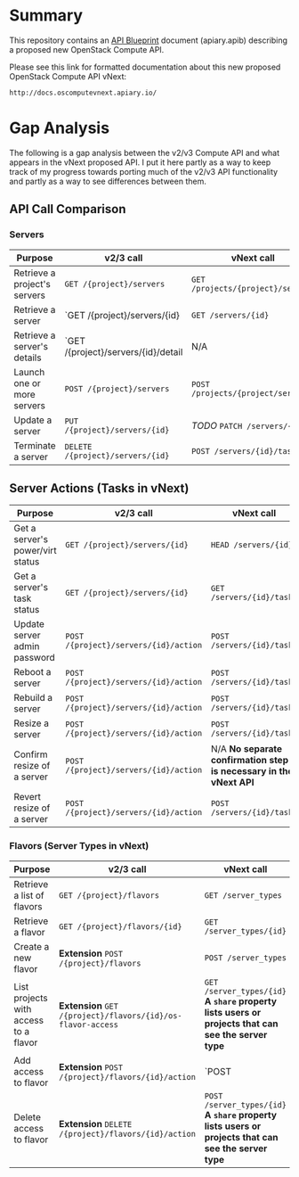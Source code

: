 # Summary

This repository contains an [API Blueprint](http://apiblueprint.org/) document
(apiary.apib) describing a proposed new OpenStack Compute API.

Please see this link for formatted documentation about this new
proposed OpenStack Compute API vNext:

    http://docs.oscomputevnext.apiary.io/

# Gap Analysis

The following is a gap analysis between the v2/v3 Compute API and what appears
in the vNext proposed API. I put it here partly as a way to keep track of my
progress towards porting much of the v2/v3 API functionality and partly as a
way to see differences between them.

## API Call Comparison

### Servers

Purpose                 | v2/3 call               | vNext call
------------------------|-------------------------|----------------------
Retrieve a project's servers | `GET /{project}/servers` | `GET /projects/{project}/servers`
Retrieve a server | `GET /{project}/servers/{id} | `GET /servers/{id}`
Retrieve a server's details | `GET /{project}/servers/{id}/detail | N/A
Launch one or more servers | `POST /{project}/servers` | `POST /projects/{project/servers`
Update a server | `PUT /{project}/servers/{id}` | *TODO* `PATCH /servers/{id}`
Terminate a server | `DELETE /{project}/servers/{id}` | `POST /servers/{id}/tasks`

## Server Actions (Tasks in vNext)

Purpose                 | v2/3 call               | vNext call
------------------------|-------------------------|----------------------
Get a server's power/virt status | `GET /{project}/servers/{id}` | `HEAD /servers/{id}`
Get a server's task status | `GET /{project}/servers/{id}` | `GET /servers/{id}/tasks`
Update server admin password | `POST /{project}/servers/{id}/action` | `POST /servers/{id}/tasks`
Reboot a server | `POST /{project}/servers/{id}/action` | `POST /servers/{id}/tasks`
Rebuild a server | `POST /{project}/servers/{id}/action` | `POST /servers/{id}/tasks`
Resize a server | `POST /{project}/servers/{id}/action` | `POST /servers/{id}/tasks`
Confirm resize of a server | `POST /{project}/servers/{id}/action` | N/A **No separate confirmation step is necessary in the vNext API**
Revert resize of a server | `POST /{project}/servers/{id}/action` | `POST /servers/{id}/tasks`

### Flavors (Server Types in vNext)

Purpose                 | v2/3 call               | vNext call
------------------------|-------------------------|----------------------
Retrieve a list of flavors | `GET /{project}/flavors` | `GET /server_types`
Retrieve a flavor | `GET /{project}/flavors/{id}` | `GET /server_types/{id}`
Create a new flavor | **Extension** `POST /{project}/flavors` | `POST /server_types`
List projects with access to a flavor | **Extension** `GET /{project}/flavors/{id}/os-flavor-access` | `GET /server_types/{id}` **A `share` property lists users or projects that can see the server type**
Add access to flavor | **Extension** `POST /{project}/flavors/{id}/action` | `POST|PATCH /server_types/{id}` **A `share` property lists users or projects that can see the server type** *TODO* `PATCH`
Delete access to flavor | **Extension** `DELETE /{project}/flavors/{id}/action` | `POST /server_types/{id}` **A `share` property lists users or projects that can see the server type**
